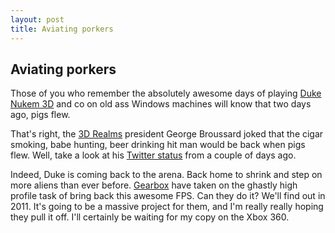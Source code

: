 ```yaml
---
layout: post
title: Aviating porkers
---
```


## Aviating porkers

Those of you who remember the absolutely awesome days of playing [Duke Nukem 3D](http://en.wikipedia.org/wiki/Duke_Nukem_3D) and co on old ass Windows machines will know that two days ago, pigs flew.

That's right, the [3D Realms](http://en.wikipedia.org/wiki/3D_Realms)  president George Broussard joked that the cigar smoking, babe hunting, beer drinking hit man would be back when pigs flew. Well, take a look at his [Twitter status](http://twitter.com/georgeb3dr/status/22750844938) from a couple of days ago.

Indeed, Duke is coming back to the arena. Back home to shrink and step on more aliens than ever before. [Gearbox](http://www.gearboxsoftware.com/) have taken on the ghastly high profile task of bring back this awesome FPS. Can they do it? We'll find out in 2011. It's going to be a massive project for them, and I'm really really hoping they pull it off. I'll certainly be waiting for my copy on the Xbox 360.
